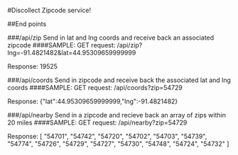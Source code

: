 #Discollect Zipcode service!

##End points

###/api/zip
Send in lat and lng coords and receive back an associated zipcode
####SAMPLE:
GET request:
/api/zip?lng=-91.4821482&lat=44.95309659999999

Response:
19525

###/api/coords
Send in zipcode and receive back the associated lat and lng coords
####SAMPLE:
GET request:
/api/coords?zip=54729

Response:
{"lat":44.95309659999999,"lng":-91.4821482}

###/api/nearby
Send in a zipcode and recieve back an array of zips within 20 miles
####SAMPLE:
GET request:
/api/nearby?zip=54729

Response:
[
  "54701",
  "54742",
  "54720",
  "54702",
  "54703",
  "54739",
  "54774",
  "54726",
  "54729",
  "54727",
  "54730",
  "54748",
  "54724",
  "54732"
]
